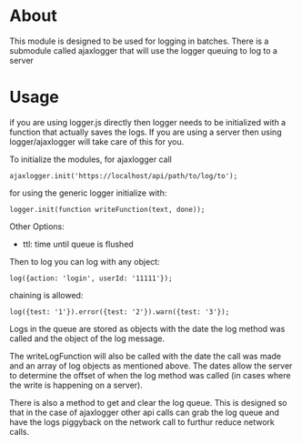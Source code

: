 # About
This module is designed to be used for logging in batches.
There is a submodule called ajaxlogger that will use the logger queuing to log to a server

# Usage
if you are using logger.js directly then logger needs to be initialized with a function that actually saves the logs. If you are using a server then using logger/ajaxlogger will take care of this for you.

To initialize the modules, for ajaxlogger call

```
ajaxlogger.init('https://localhost/api/path/to/log/to');
```

for using the generic logger initialize with:

```
logger.init(function writeFunction(text, done));
```

Other Options:
- ttl: time until queue is flushed

Then to log you can log with any object:

```
log({action: 'login', userId: '11111'});
```

chaining is allowed:

```
log({test: '1'}).error({test: '2'}).warn({test: '3'});
```

Logs in the queue are stored as objects with the date the log method was called and the object of the log message.

The writeLogFunction will also be called with the date the call was made and an array of log objects as mentioned above. The dates allow the server to determine the offset of when the log method was called (in cases where the write is happening on a server).

There is also a method to get and clear the log queue. This is designed so that in the case of ajaxlogger other api calls can grab the log queue and have the logs piggyback on the network call to furthur reduce network calls.
